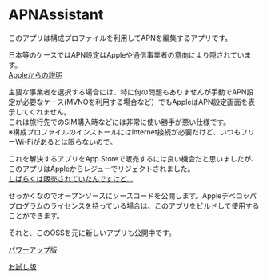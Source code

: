 # APNAssistant


このアプリは構成プロファイルを利用してAPNを編集するアプリです。

日本等のケースではAPN設定はAppleや通信事業者の意向により隠されています。  
[Appleからの説明](https://support.apple.com/HT201699)


主要な事業者を選択する場合には、特に何の問題もありませんが手動でAPN設定が必要なケース(MVNOを利用する場合など）でもAppleはAPN設定画面を表示してくれません。  
これは旅行先でのSIM購入時などには非常に使い勝手が悪い仕様です。  
※構成プロファイルのインストールにはInternet接続が必要だけど、いつもフリーWi-Fiがあるとは限らないので。

これを解決するアプリをApp Storeで販売するには良い機会だと思いましたが、このアプリはAppleからレジューでリジェクトされました。  
[しばらくは販売されていたんですけど...](https://itunes.apple.com/ja/app/apn-assistant/id969847336?mt=8)


せっかくなのでオープンソースにソースコードを公開します。Appleデベロッパプログラムのライセンスを持っている場合は、このアプリをビルドして使用することができます。  

それと、このOSSを元に新しいアプリも公開中です。

[パワーアップ版](https://itunes.apple.com/jp/app/apnashisutanto2/id1160309695?mt=8&ign-mpt=uo%3D4)

[お試し版](https://itunes.apple.com/app/apn-memo/id1158896621?mt=8)




